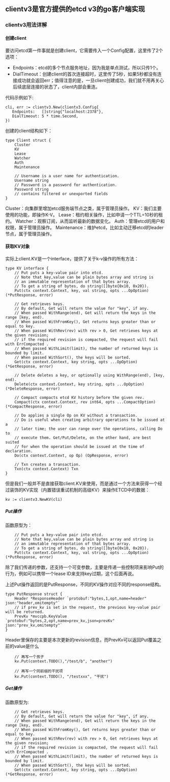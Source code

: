 ## clientv3是官方提供的etcd v3的go客户端实现

### clientv3用法详解

#### 创建client
要访问etcd第一件事就是创建client，它需要传入一个Config配置，这里传了2个选项：
* Endpoints：etcd的多个节点服务地址，因为我是单点测试，所以只传1个。
* DialTimeout：创建client的首次连接超时，这里传了5秒，如果5秒都没有连接成功就会返回err；值得注意的是，一旦client创建成功，我们就不用再关心后续底层连接的状态了，client内部会重连。

代码示例如下:
```
cli, err := clientv3.New(clientv3.Config{
   Endpoints:   []string{"localhost:2378"},
   DialTimeout: 5 * time.Second,
})
```
创建的client结构如下：
```
type Client struct {
    Cluster
    KV
    Lease
    Watcher
    Auth
    Maintenance

    // Username is a user name for authentication.
    Username string
    // Password is a password for authentication.
    Password string
    // contains filtered or unexported fields
}
```
Cluster：向集群里增加etcd服务端节点之类，属于管理员操作。
KV：我们主要使用的功能，即操作K-V。
Lease：租约相关操作，比如申请一个TTL=10秒的租约。
Watcher：观察订阅，从而监听最新的数据变化。
Auth：管理etcd的用户和权限，属于管理员操作。
Maintenance：维护etcd，比如主动迁移etcd的leader节点，属于管理员操作。
#### 获取KV对象
实际上client.KV是一个interface，提供了关于k-v操作的所有方法：
```
type KV interface {
	// Put puts a key-value pair into etcd.
	// Note that key,value can be plain bytes array and string is
	// an immutable representation of that bytes array.
	// To get a string of bytes, do string([]byte{0x10, 0x20}).
	Put(ctx context.Context, key, val string, opts ...OpOption) (*PutResponse, error)

	// Get retrieves keys.
	// By default, Get will return the value for "key", if any.
	// When passed WithRange(end), Get will return the keys in the range [key, end).
	// When passed WithFromKey(), Get returns keys greater than or equal to key.
	// When passed WithRev(rev) with rev > 0, Get retrieves keys at the given revision;
	// if the required revision is compacted, the request will fail with ErrCompacted .
	// When passed WithLimit(limit), the number of returned keys is bounded by limit.
	// When passed WithSort(), the keys will be sorted.
	Get(ctx context.Context, key string, opts ...OpOption) (*GetResponse, error)

	// Delete deletes a key, or optionally using WithRange(end), [key, end).
	Delete(ctx context.Context, key string, opts ...OpOption) (*DeleteResponse, error)

	// Compact compacts etcd KV history before the given rev.
	Compact(ctx context.Context, rev int64, opts ...CompactOption) (*CompactResponse, error)

	// Do applies a single Op on KV without a transaction.
	// Do is useful when creating arbitrary operations to be issued at a
	// later time; the user can range over the operations, calling Do to
	// execute them. Get/Put/Delete, on the other hand, are best suited
	// for when the operation should be issued at the time of declaration.
	Do(ctx context.Context, op Op) (OpResponse, error)

	// Txn creates a transaction.
	Txn(ctx context.Context) Txn
}
```
但是我们一般并不是直接获取client.KV来使用，而是通过一个方法来获得一个经过装饰的KV实现（内置错误重试机制的高级KV）来操作ETCD中的数据：
```
kv := clientv3.NewKV(cli)
```
##### Put操作
函数原型为：
```
	// Put puts a key-value pair into etcd.
	// Note that key,value can be plain bytes array and string is
	// an immutable representation of that bytes array.
	// To get a string of bytes, do string([]byte{0x10, 0x20}).
	Put(ctx context.Context, key, val string, opts ...OpOption) (*PutResponse, error)
```
除了我们传递的参数，还支持一个可变参数，主要是传递一些控制项来影响Put的行为，例如可以携带一个lease ID来支持key过期，这个后面再说。

上述Put操作返回的是PutResponse，不同的KV操作对应不同的response结构。
```
type PutResponse struct {
	Header *ResponseHeader `protobuf:"bytes,1,opt,name=header" json:"header,omitempty"`
	// if prev_kv is set in the request, the previous key-value pair will be returned.
	PrevKv *mvccpb.KeyValue `protobuf:"bytes,2,opt,name=prev_kv,json=prevKv" json:"prev_kv,omitempty"`
}
```
Header里保存的主要是本次更新的revision信息，而PrevKv可以返回Put覆盖之前的value是什么
```
	// 再写一个孩子
	kv.Put(context.TODO(),"/test/b", "another")

	// 再写一个同前缀的干扰项
	kv.Put(context.TODO(), "/testxxx", "干扰")
```
##### Get操作
函数原型为:
```
	// Get retrieves keys.
	// By default, Get will return the value for "key", if any.
	// When passed WithRange(end), Get will return the keys in the range [key, end).
	// When passed WithFromKey(), Get returns keys greater than or equal to key.
	// When passed WithRev(rev) with rev > 0, Get retrieves keys at the given revision;
	// if the required revision is compacted, the request will fail with ErrCompacted .
	// When passed WithLimit(limit), the number of returned keys is bounded by limit.
	// When passed WithSort(), the keys will be sorted.
	Get(ctx context.Context, key string, opts ...OpOption) (*GetResponse, error)
```


